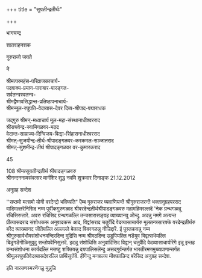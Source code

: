 +++
title = "सुयतीन्द्रतीर्थः"

+++


भागचन्द्र

शातवाहनशक

गुरुराजो जयते

ने

श्रीमत्परमहंस-परिव्राजकाचार्य-  
पदवाक्य-प्रमाण-पारावार-पारङ्गत-  
सर्वतन्त्रस्वतन्त्र-  
श्रीमद्वैष्णवसिद्धान्त-प्रतिष्ठापनाचार्य-  
श्रीमन्मूल-रघुपति-वेदव्यास-देवर दिव्य-श्रीपाद-पद्माराधक

जद्गुरु श्रीमन्-मध्वाचार्य मूल-महा-संस्थानाधीश्वरराद  
श्रीराघवेन्द्र-स्वामिगळवर-मठद  
वेदान्त-साम्राज्य-दिग्विजय-विद्या-सिंहासनाधीश्वरराद  
श्रीमत्-सुजयीन्द्र-तीर्थ-श्रीपादङ्गळवर-करकमल-सञ्जातराद  
श्रीमत्-सुशमीन्द्र-तीर्थ श्रीपादङ्गळवर वर-कुमारकराद

45

108 श्रीमत्सुयतीन्द्रतीर्थ श्रीपादङ्गळवरु  
श्रीनन्दननामसंवत्सर मार्गशिर शुद्ध नवमि शुक्रवार दिनाङ्क 21.12.2012 

अनुग्रह सन्देश

''सप्तमो मत्समो योगी वरदेन्द्रो भविष्यति" ऎम्ब गुरुराजर ष्यवाणियन्तॆ श्रीगुरुराजरन्तॆ भक्तानुग्रहपरराद वादिमल्लरॆनिसिद नम्म पूर्वीकगुरुगळाद श्रीवरदेन्द्रतीर्थश्रीपादङ्गळवरु महामहिमरल्लदॆ 'नेक ग्रन्थगळन्नू रचिसिरुत्तारॆ. अवरु रचिसिद ग्रन्थगळल्लि तन्त्रसारासङ्ग्रह व्याख्यानवु ऒन्दु. अदन्नु नमगॆ अत्यन्त प्रीत्यासदराद संशोधकरू अनुवादकरू आद, विद्वांसराद चतुर्वेदि वेदव्यासाचार्यरु मूलतन्त्रसारक्कॆ वरदेन्द्रतीर्थरु बरॆद व्याख्यानद जॊतॆयल्लि अल्लल्ले बेकाद विवरगळन्नु नीडिद्दारॆ. ई पुस्तकवन्नु नम्म श्रीगुरुसार्वभौमसंशोधनमन्दिरदिन्द मुद्रिसि नम्म श्रीमठदिन्द उडुपियल्लि नडॆयुव विद्वत्सभॆयल्लि बिडुगडॆगॊळिसुवुदु सन्तोषवॆनिसुत्तदॆ. इदन्नु संशोधिसि अनुवादिसिद विद्वान् चतुर्वेदि वेदव्यासाचार्यरिगॆ इन्नू इन्तह ग्रन्थसंशोधना कार्यदल्लि मत्तष्टु शक्तियन्नु दयपालिसलॆन्दु असद्गुर्वन्तर्गत भारतीरमणमुख्यप्राणान्तर्गत श्रीमूलरघुपतिवेदव्यासदेवरल्लि प्रार्थिसुत्तेवॆ. हीगॆन्दु मन्त्रालय मॊक्कान्निन्द बरॆसिद अनुग्रह सन्देश.

इति नारयणस्मरणॆगळु मुन्नुडि
